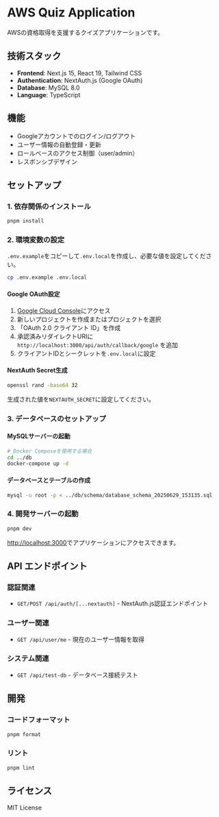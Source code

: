 # AWS Quiz Application

AWSの資格取得を支援するクイズアプリケーションです。

## 技術スタック

- **Frontend**: Next.js 15, React 19, Tailwind CSS
- **Authentication**: NextAuth.js (Google OAuth)
- **Database**: MySQL 8.0
- **Language**: TypeScript

## 機能

- Googleアカウントでのログイン/ログアウト
- ユーザー情報の自動登録・更新
- ロールベースのアクセス制御（user/admin）
- レスポンシブデザイン

## セットアップ

### 1. 依存関係のインストール

```bash
pnpm install
```

### 2. 環境変数の設定

`.env.example`をコピーして`.env.local`を作成し、必要な値を設定してください。

```bash
cp .env.example .env.local
```

#### Google OAuth設定

1. [Google Cloud Console](https://console.cloud.google.com/apis/credentials)にアクセス
2. 新しいプロジェクトを作成またはプロジェクトを選択
3. 「OAuth 2.0 クライアント ID」を作成
4. 承認済みリダイレクトURIに `http://localhost:3000/api/auth/callback/google` を追加
5. クライアントIDとシークレットを`.env.local`に設定

#### NextAuth Secret生成

```bash
openssl rand -base64 32
```

生成された値を`NEXTAUTH_SECRET`に設定してください。

### 3. データベースのセットアップ

#### MySQLサーバーの起動

```bash
# Docker Composeを使用する場合
cd ../db
docker-compose up -d
```

#### データベースとテーブルの作成

```bash
mysql -u root -p < ../db/schema/database_schema_20250629_153135.sql
```

### 4. 開発サーバーの起動

```bash
pnpm dev
```

[http://localhost:3000](http://localhost:3000)でアプリケーションにアクセスできます。

## API エンドポイント

### 認証関連

- `GET/POST /api/auth/[...nextauth]` - NextAuth.js認証エンドポイント

### ユーザー関連

- `GET /api/user/me` - 現在のユーザー情報を取得

### システム関連

- `GET /api/test-db` - データベース接続テスト

## 開発

### コードフォーマット

```bash
pnpm format
```

### リント

```bash
pnpm lint
```

## ライセンス

MIT License
